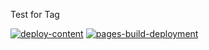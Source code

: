Test for Tag

[![deploy-content](https://github.com/UniOfGreenwich/GEEN1064_Lectures/actions/workflows/deploy.yml/badge.svg?branch=main)](https://github.com/UniOfGreenwich/GEEN1064_Lectures/actions/workflows/deploy.yml)
[![pages-build-deployment](https://github.com/UniOfGreenwich/GEEN1064_Lectures/actions/workflows/pages/pages-build-deployment/badge.svg?branch=gh-pages)](https://github.com/UniOfGreenwich/GEEN1064_Lectures/actions/workflows/pages/pages-build-deployment)
